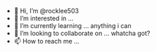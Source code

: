 - 👋 Hi, I’m @rocklee503
- 👀 I’m interested in ...
- 🌱 I’m currently learning ... anything i can
- 💞️ I’m looking to collaborate on ... whatcha got?
- 📫 How to reach me ...

<!---
rocklee503/rocklee503 is a ✨ special ✨ repository because its `README.md` (this file) appears on your GitHub profile.
You can click the Preview link to take a look at your changes.
--->
